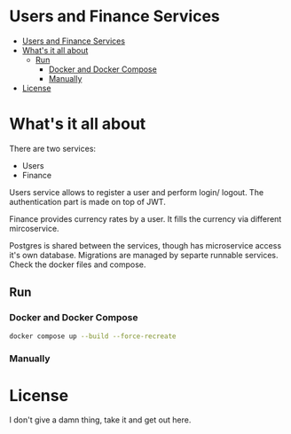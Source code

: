 # Users and Finance Services

<!-- TOC -->
* [Users and Finance Services](#users-and-finance-services)
* [What's it all about](#whats-it-all-about)
  * [Run](#run)
    * [Docker and Docker Compose](#docker-and-docker-compose)
    * [Manually](#manually)
* [License](#license)
<!-- TOC -->

# What's it all about

There are two services:

- Users
- Finance

Users service allows to register a user and perform login/ logout. The authentication part is made on top of JWT.

Finance provides currency rates by a user. It fills the currency via different mircoservice.

Postgres is shared between the services, though has microservice access it's own database. Migrations are managed by
separte runnable services. Check the docker files and compose.

## Run

### Docker and Docker Compose

```sh
docker compose up --build --force-recreate
```

### Manually

# License

I don't give a damn thing, take it and get out here.